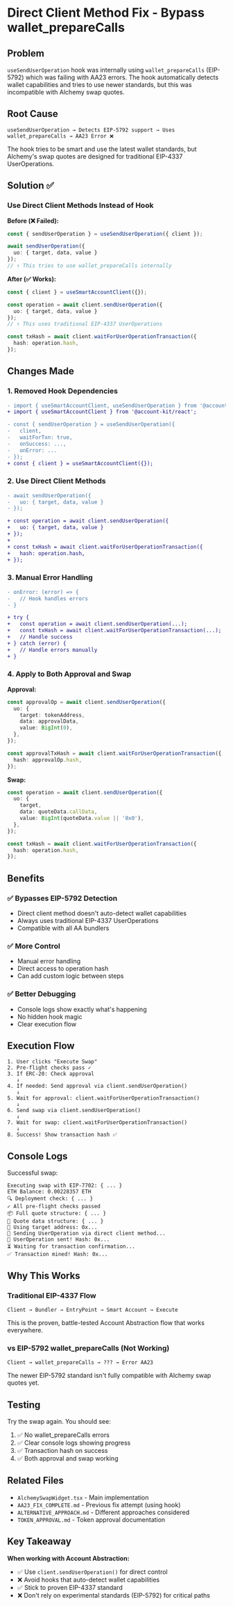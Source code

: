 # Direct Client Method Fix - Bypass wallet_prepareCalls

## Problem
`useSendUserOperation` hook was internally using `wallet_prepareCalls` (EIP-5792) which was failing with AA23 errors. The hook automatically detects wallet capabilities and tries to use newer standards, but this was incompatible with Alchemy swap quotes.

## Root Cause
```
useSendUserOperation → Detects EIP-5792 support → Uses wallet_prepareCalls → AA23 Error ❌
```

The hook tries to be smart and use the latest wallet standards, but Alchemy's swap quotes are designed for traditional EIP-4337 UserOperations.

## Solution ✅

### Use Direct Client Methods Instead of Hook

**Before (❌ Failed):**
```typescript
const { sendUserOperation } = useSendUserOperation({ client });

await sendUserOperation({
  uo: { target, data, value }
});
// ↑ This tries to use wallet_prepareCalls internally
```

**After (✅ Works):**
```typescript
const { client } = useSmartAccountClient({});

const operation = await client.sendUserOperation({
  uo: { target, data, value }
});
// ↑ This uses traditional EIP-4337 UserOperations

const txHash = await client.waitForUserOperationTransaction({
  hash: operation.hash,
});
```

## Changes Made

### 1. Removed Hook Dependencies
```diff
- import { useSmartAccountClient, useSendUserOperation } from '@account-kit/react';
+ import { useSmartAccountClient } from '@account-kit/react';

- const { sendUserOperation } = useSendUserOperation({ 
-   client,
-   waitForTxn: true,
-   onSuccess: ...,
-   onError: ...
- });
+ const { client } = useSmartAccountClient({});
```

### 2. Use Direct Client Methods
```diff
- await sendUserOperation({
-   uo: { target, data, value }
- });

+ const operation = await client.sendUserOperation({
+   uo: { target, data, value }
+ });
+ 
+ const txHash = await client.waitForUserOperationTransaction({
+   hash: operation.hash,
+ });
```

### 3. Manual Error Handling
```diff
- onError: (error) => {
-   // Hook handles errors
- }

+ try {
+   const operation = await client.sendUserOperation(...);
+   const txHash = await client.waitForUserOperationTransaction(...);
+   // Handle success
+ } catch (error) {
+   // Handle errors manually
+ }
```

### 4. Apply to Both Approval and Swap

**Approval:**
```typescript
const approvalOp = await client.sendUserOperation({
  uo: {
    target: tokenAddress,
    data: approvalData,
    value: BigInt(0),
  },
});

const approvalTxHash = await client.waitForUserOperationTransaction({
  hash: approvalOp.hash,
});
```

**Swap:**
```typescript
const operation = await client.sendUserOperation({
  uo: {
    target,
    data: quoteData.callData,
    value: BigInt(quoteData.value || '0x0'),
  },
});

const txHash = await client.waitForUserOperationTransaction({
  hash: operation.hash,
});
```

## Benefits

### ✅ Bypasses EIP-5792 Detection
- Direct client method doesn't auto-detect wallet capabilities
- Always uses traditional EIP-4337 UserOperations
- Compatible with all AA bundlers

### ✅ More Control
- Manual error handling
- Direct access to operation hash
- Can add custom logic between steps

### ✅ Better Debugging
- Console logs show exactly what's happening
- No hidden hook magic
- Clear execution flow

## Execution Flow

```
1. User clicks "Execute Swap"
2. Pre-flight checks pass ✓
3. If ERC-20: Check approval
   ↓
4. If needed: Send approval via client.sendUserOperation()
   ↓
5. Wait for approval: client.waitForUserOperationTransaction()
   ↓
6. Send swap via client.sendUserOperation()
   ↓
7. Wait for swap: client.waitForUserOperationTransaction()
   ↓
8. Success! Show transaction hash ✅
```

## Console Logs

Successful swap:
```
Executing swap with EIP-7702: { ... }
ETH Balance: 0.00228357 ETH
🔍 Deployment check: { ... }
✓ All pre-flight checks passed
📦 Full quote structure: { ... }
🔄 Quote data structure: { ... }
📍 Using target address: 0x...
🚀 Sending UserOperation via direct client method...
🎉 UserOperation sent! Hash: 0x...
⏳ Waiting for transaction confirmation...
✅ Transaction mined! Hash: 0x...
```

## Why This Works

### Traditional EIP-4337 Flow
```
Client → Bundler → EntryPoint → Smart Account → Execute
```

This is the proven, battle-tested Account Abstraction flow that works everywhere.

### vs EIP-5792 wallet_prepareCalls (Not Working)
```
Client → wallet_prepareCalls → ??? → Error AA23
```

The newer EIP-5792 standard isn't fully compatible with Alchemy swap quotes yet.

## Testing

Try the swap again. You should see:
1. ✅ No wallet_prepareCalls errors
2. ✅ Clear console logs showing progress
3. ✅ Transaction hash on success
4. ✅ Both approval and swap working

## Related Files

- `AlchemySwapWidget.tsx` - Main implementation
- `AA23_FIX_COMPLETE.md` - Previous fix attempt (using hook)
- `ALTERNATIVE_APPROACH.md` - Different approaches considered
- `TOKEN_APPROVAL.md` - Token approval documentation

## Key Takeaway

**When working with Account Abstraction:**
- ✅ Use `client.sendUserOperation()` for direct control
- ❌ Avoid hooks that auto-detect wallet capabilities
- ✅ Stick to proven EIP-4337 standard
- ❌ Don't rely on experimental standards (EIP-5792) for critical paths
